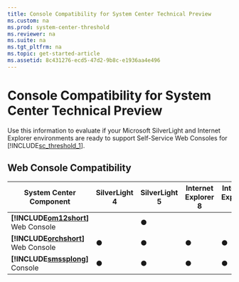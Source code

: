 ```yaml
---
title: Console Compatibility for System Center Technical Preview
ms.custom: na
ms.prod: system-center-threshold
ms.reviewer: na
ms.suite: na
ms.tgt_pltfrm: na
ms.topic: get-started-article
ms.assetid: 8c431276-ecd5-47d2-9b8c-e1936aa4e496
---
```

# Console Compatibility for System Center Technical Preview
Use this information to evaluate if your Microsoft SilverLight and Internet Explorer environments are ready to support Self\-Service Web Consoles for [!INCLUDE[sc_threshold_1](../includes/sc_threshold_1_md.md)].

## Web Console Compatibility

|System Center Component|SilverLight 4|SilverLight 5|Internet Explorer 8|Internet Explorer 9|Internet Explorer 10|Internet Explorer 11|
|---------------------------|-----------------|-----------------|-----------------------|-----------------------|------------------------|------------------------|
|**[!INCLUDE[om12short](../includes/om12short_md.md)]** Web Console||●||||●|
|**[!INCLUDE[orchshort](../includes/orchshort_md.md)]** Web Console|●|●|●|●|●|●|
|**[!INCLUDE[smssplong](../includes/smssplong_md.md)]** Console|●|●|●|●|●|●|


